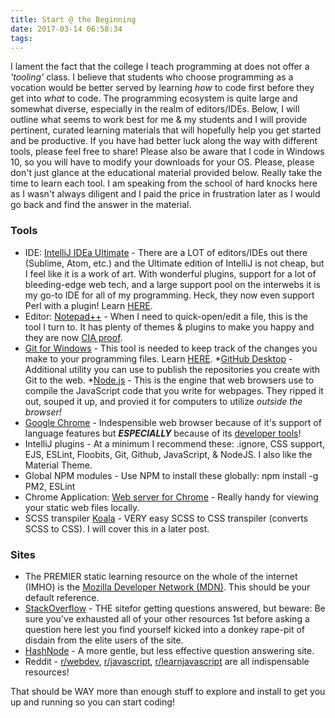 ```yaml
---
title: Start @ the Beginning
date: 2017-03-14 06:58:34
tags:
---
```


I lament the fact that the college I teach programming at does not offer a _'tooling'_ class. I believe that students who choose programming as a vocation would be better served by learning _how_ to code first before they get into _what_ to code. The programming ecosystem is quite large and somewhat diverse, especially in the realm of editors/IDEs. Below, I will outline what seems to work best for me & my students and I will provide pertinent, curated learning materials that will hopefully help you get started and be productive. If you have had better luck along the way with different tools, please feel free to share! Please also be aware that I code in Windows 10, so you will have to modify your downloads for your OS. Please, please don't just glance at the educational material provided below. Really take the time to learn each tool. I am speaking from the school of hard knocks here as I wasn't always diligent and I paid the price in frustration later as I would go back and find the answer in the material. 

### Tools

* IDE: [IntelliJ IDEa Ultimate](www.jetbrains.com/idea/download) - There are a LOT of editors/IDEs out there (Sublime, Atom, etc.) and the Ultimate edition of IntelliJ is not cheap, but I feel like it is a work of art. With wonderful plugins, support for a lot of bleeding-edge web tech, and a large support pool on the interwebs it is my go-to IDE for all of my programming. Heck, they now even support Perl with a plugin! Learn [HERE](blog.jetbrains.com/idea/2015/06/new-courseware-for-intellij-idea/).
* Editor: [Notepad++](notepad-plus-plus.org/download/v7.3.3.html) - When I need to quick-open/edit a file, this is the tool I turn to. It has plenty of themes & plugins to make you happy and they are now [CIA proof](notepad-plus-plus.org/news/notepad-7.3.3-fix-cia-hacking-issue.html).
* [Git for Windows](git-scm.com/download/win) - This tool is needed to keep track of the changes you make to your programming files. Learn [HERE](www.udacity.com/course/how-to-use-git-and-github--ud775).
*[GitHub Desktop](desktop.github.com) - Additional utility you can use to publish the repositories you create with Git to the web.
*[Node.js](nodejs.org) - This is the engine that web browsers use to compile the JavaScript code that you write for webpages. They ripped it out, souped it up, and provied it for computers to utilize _outside the browser!_
* [Google Chrome](https://www.google.com/intl/en/chrome/browser/desktop/index.html?standalone=1) - Indespensible web browser because of it's support of language features but _**ESPECIALLY**_ because of its [developer tools](https://developers.google.com/web/tools/chrome-devtools/)!
* IntelliJ plugins - At a minimum I recommend these: .ignore, CSS support, EJS, ESLint, Floobits, Git, Github, JavaScript, & NodeJS. I also like the Material Theme.
* Global NPM modules - Use NPM to install these globally: npm install -g PM2, ESLint
* Chrome Application: [Web server for Chrome](chrome.google.com/webstore/detail/web-server-for-chrome/ofhbbkphhbklhfoeikjpcbhemlocgigb) - Really handy for viewing your static web files locally.
* SCSS transpiler [Koala](http://koala-app.com/) - VERY easy SCSS to CSS transpiler (converts SCSS to CSS). I will cover this in a later post.

### Sites

* The PREMIER static learning resource on the whole of the internet (IMHO) is the [Mozilla Developer Network (MDN)](https://developer.mozilla.org/en-US/docs/Web). This should be your default reference.
* [StackOverflow](stackoverflow.com) - THE sitefor getting questions answered, but beware: Be sure you've exhausted all of your other resources 1st before asking a question here lest you find yourself kicked into a donkey rape-pit of disdain from the elite users of the site.
* [HashNode](https://hashnode.com/) - A more gentle, but less effective question answering site.
* Reddit - [r/webdev](https://www.reddit.com/r/webdev/), [r/javascript](https://www.reddit.com/r/javascript/), [r/learnjavascript](https://www.reddit.com/r/learnjavascript/) are all indispensable resources!


That should be WAY more than enough stuff to explore and install to get you up and running so you can start coding!